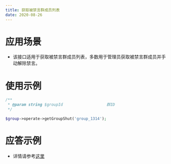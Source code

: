```yaml
---
title: 获取被禁言群成员列表
date: 2020-08-26
---
```


# 应用场景

- 该接口适用于获取被禁言群成员列表，多数用于管理员获取被禁言群成员并手动解除禁言。

# 使用示例

```php
/**
 * @param string $groupId                   群ID
 */

$group->operate->getGroupShut('group_1314');

```

# 应答示例

- 详情请参考[这里](https://cloud.tencent.com/document/product/269/2925)
